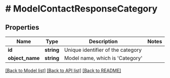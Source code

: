 # # ModelContactResponseCategory

## Properties

Name | Type | Description | Notes
------------ | ------------- | ------------- | -------------
**id** | **string** | Unique identifier of the category |
**object_name** | **string** | Model name, which is &#39;Category&#39; |

[[Back to Model list]](../../README.md#models) [[Back to API list]](../../README.md#endpoints) [[Back to README]](../../README.md)
